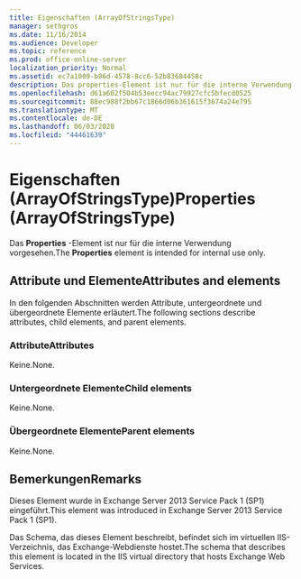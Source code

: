 ```yaml
---
title: Eigenschaften (ArrayOfStringsType)
manager: sethgros
ms.date: 11/16/2014
ms.audience: Developer
ms.topic: reference
ms.prod: office-online-server
localization_priority: Normal
ms.assetid: ec7a1009-b06d-4578-8cc6-52b83684458c
description: Das properties-Element ist nur für die interne Verwendung vorgesehen.
ms.openlocfilehash: d61a602f504b53eecc94ac79927cfc5bfecd0525
ms.sourcegitcommit: 88ec988f2bb67c1866d06b361615f3674a24e795
ms.translationtype: MT
ms.contentlocale: de-DE
ms.lasthandoff: 06/03/2020
ms.locfileid: "44461639"
---
```

# <a name="properties-arrayofstringstype"></a><span data-ttu-id="d7069-103">Eigenschaften (ArrayOfStringsType)</span><span class="sxs-lookup"><span data-stu-id="d7069-103">Properties (ArrayOfStringsType)</span></span>

<span data-ttu-id="d7069-104">Das **Properties** -Element ist nur für die interne Verwendung vorgesehen.</span><span class="sxs-lookup"><span data-stu-id="d7069-104">The **Properties** element is intended for internal use only.</span></span> 

## <a name="attributes-and-elements"></a><span data-ttu-id="d7069-105">Attribute und Elemente</span><span class="sxs-lookup"><span data-stu-id="d7069-105">Attributes and elements</span></span>

<span data-ttu-id="d7069-106">In den folgenden Abschnitten werden Attribute, untergeordnete und übergeordnete Elemente erläutert.</span><span class="sxs-lookup"><span data-stu-id="d7069-106">The following sections describe attributes, child elements, and parent elements.</span></span>
  
### <a name="attributes"></a><span data-ttu-id="d7069-107">Attribute</span><span class="sxs-lookup"><span data-stu-id="d7069-107">Attributes</span></span>

<span data-ttu-id="d7069-108">Keine.</span><span class="sxs-lookup"><span data-stu-id="d7069-108">None.</span></span>
  
### <a name="child-elements"></a><span data-ttu-id="d7069-109">Untergeordnete Elemente</span><span class="sxs-lookup"><span data-stu-id="d7069-109">Child elements</span></span>

<span data-ttu-id="d7069-110">Keine.</span><span class="sxs-lookup"><span data-stu-id="d7069-110">None.</span></span>
  
### <a name="parent-elements"></a><span data-ttu-id="d7069-111">Übergeordnete Elemente</span><span class="sxs-lookup"><span data-stu-id="d7069-111">Parent elements</span></span>

<span data-ttu-id="d7069-112">Keine.</span><span class="sxs-lookup"><span data-stu-id="d7069-112">None.</span></span>
  
## <a name="remarks"></a><span data-ttu-id="d7069-113">Bemerkungen</span><span class="sxs-lookup"><span data-stu-id="d7069-113">Remarks</span></span>

<span data-ttu-id="d7069-114">Dieses Element wurde in Exchange Server 2013 Service Pack 1 (SP1) eingeführt.</span><span class="sxs-lookup"><span data-stu-id="d7069-114">This element was introduced in Exchange Server 2013 Service Pack 1 (SP1).</span></span>
  
<span data-ttu-id="d7069-115">Das Schema, das dieses Element beschreibt, befindet sich im virtuellen IIS-Verzeichnis, das Exchange-Webdienste hostet.</span><span class="sxs-lookup"><span data-stu-id="d7069-115">The schema that describes this element is located in the IIS virtual directory that hosts Exchange Web Services.</span></span>
  

